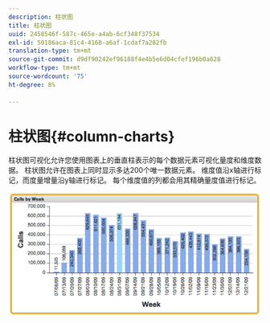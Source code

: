 ```yaml
---
description: 柱状图
title: 柱状图
uuid: 2458546f-587c-465e-a4ab-6cf348f37534
exl-id: 50186aca-81c4-4168-a6af-1cdaf7a282fb
translation-type: tm+mt
source-git-commit: d9df90242ef96188f4e4b5e6d04cfef196b0a628
workflow-type: tm+mt
source-wordcount: '75'
ht-degree: 8%

---
```


# 柱状图{#column-charts}

柱状图可视化允许您使用图表上的垂直柱表示的每个数据元素可视化量度和维度数据。 柱状图允许在图表上同时显示多达200个唯一数据元素。 维度值沿x轴进行标记，而度量增量沿y轴进行标记。 每个维度值的列都会用其精确量度值进行标记。

![](assets/column1.png)
